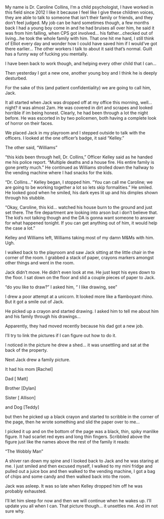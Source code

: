 My name is Dr. Caroline Collins, I’m a child psychologist, I have worked in this field since 2012 I like it because I feel like I give these children voices, they are able to talk to someone that isn’t their family or friends, and they don’t feel judged. My job can be hard sometimes though, a few months back I had a young boy come in and he had bruises all over him, he said it was from him falling, when CPS got involved… his father…checked out of living…he took the whole family with him. That one hit me hard, I still think of Elliot every day and wonder how I could have saved him if I would’ve got there earlier… The other workers I talk to about it said that’s normal. Guilt has a funny way of fucking you mentally.    
  
I have been back to work though, and helping every other child that I can…  
  
Then yesterday I got a new one, another young boy and I think he is deeply desturbed.   
  
For the sake of this (and patient confidentiality) we are going to call him, Jack.   
  
It all started when Jack was dropped off at my office this morning, well... night? it was almost 2am. He was covered in dirt and scrapes and looked horrible if im being honest. Clearly, he had been through a lot the night before. He was escorted in by two policemen, both having a complete look of horror on their faces.   
  
We placed Jack in my playroom and I stepped outside to talk with the officers.  I looked at the one officer’s badge, it said “Kelley.”   
The other said, “Williams”   
“this kids been through hell, Dr. Collins,” Officer Kelley said as he handed me his police report. “Multiple deaths and a house fire. His entire family is gone pretty much.” He continued as Williams strolled down the hallway to the vending machine where I had snacks for the kids.   
  
“Dr. Collins…” Kelley began, I stopped him.  “You can call me Caroline; we are going to be working together a lot so lets skip formalities.” He smiled. He looked good when he smiled, his dark eyes lit up and his dimples shown through his stubble.   
  
“Okay, Caroline, this kid… watched his house burn to the ground and just set there. The fire department are looking into arson but i don’t believe that. The kid’s not talking though and the DA is gonna want someone to answer for what happened tonight. If you can get anything out of him, it would help the case a lot.”  
  
Kelley and Williams left, Williams taking most of my damn M&Ms with him. Ugh.   
  
I walked back to the playroom and saw Jack sitting at the little chair in the corner of the room. I grabbed a stack of paper, crayons markers amongst other things and went in the room.   
Jack didn’t move. He didn’t even look at me. He just kept his eyes down to the floor.  I sat down on the floor and slid a couple pieces of paper to Jack.  
  
“do you like to draw?” I asked him, “ I like drawing, see”   
I drew a poor attempt at a unicorn. It looked more like a flamboyant rhino. But it got a smile out of Jack.   
  
He picked up a crayon and started drawing. I asked him to tell me about him and his family through his drawings…   
  
Apparently, they had moved recently because his dad got a new job.   
   
I’ll try to link the pictures if I can figure out how to do it.   
  
I noticed in the picture he drew a shed… it was unsettling and sat at the back of the property.   
  
Next Jack drew a family picture.   
  
It had his mom \[Rachel\]   
  
 Dad \[ Matt\]  
  
  Brother \[Dylan\]  
  
  Sister \[ Allison\]   
  
 and Dog \[Teddy\]   
  
but then he picked up a black crayon and started to scribble in the corner of the page, then he wrote something and slid the paper over to me…   
  
I picked it up and on the bottom of the page was a black, thin, spiky manlike figure. It had scarlet red eyes and long thin fingers. Scribbled above the figure just like the names above the rest of the family it reads:   
  
“The Wobbly Man”   
  
A shiver ran down my spine and I looked back to Jack and he was staring at me. I just smiled and then excused myself, I walked to my mini fridge and pulled out a juice box and then walked to the vending machine, I got a bag of chips and some candy and then walked back into the room.   
Jack was asleep. It was so late when Kelley dropped him off he was probably exhausted.   
  
I’ll let him sleep for now and then we will continue when he wakes up. I’ll update you all when I can. That picture though… it unsettles me. And im not sure why.   
  
  
  
  
  
